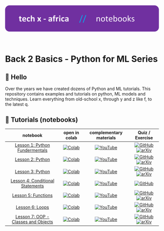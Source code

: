 <div align="center">
  <p>
    <a align="center" href="" target="_blank">
      <img
        width="850"
        src="https://github.com/TechXAfrica/Back2Basics-Python-for-ML-Series/blob/main/assets/techxafrica.png"
      >
    </a>
  </p>
  <br>
  </div>

# Back 2 Basics - Python for ML Series

## 👋 Hello

Over the years we have created dozens of Python and ML tutorials. This repository contains examples and tutorials on python, ML models and techniques. Learn everything from old-school x, through y and z like f, to the latest q.

## 🚀 Tutorials (notebooks)
| **notebook** | **open in colab** | **complementary materials** | **Quiz / Exercise** |
|:------------:|:-------------------------------------------------:|:---------------------------:|:----------------------:|
| [Lesson 1: Python Fundermentals ](https://github.com/TechXNairobi/Back2Basics-Python-for-ML-Series/blob/main/Back2Basics-Week_1-Lesson_5-Functions-Python.ipynb) | [![Colab](https://colab.research.google.com/assets/colab-badge.svg)](https://colab.research.google.com/github/roboflow-ai/notebooks/blob/main/notebooks/train-rtmdet-object-detection-on-custom-data.ipynb) | [![YouTube](https://badges.aleen42.com/src/youtube.svg)](https://youtu.be/5kgWyo6Sg4E) | [![GitHub](https://badges.aleen42.com/src/github.svg)](https://github.com/open-mmlab/mmdetection) [![arXiv](https://img.shields.io/badge/arXiv-2212.07784-b31b1b.svg)](https://arxiv.org/abs/2212.07784)|
| [Lesson 2: Python ](https://github.com/TechXNairobi/Back2Basics-Python-for-ML-Series/blob/main/Back2Basics-Week_1-Lesson_5-Functions-Python.ipynb) | [![Colab](https://colab.research.google.com/assets/colab-badge.svg)](https://colab.research.google.com/github/roboflow-ai/notebooks/blob/main/notebooks/how-to-segment-anything-with-fast-sam.ipynb) |[![YouTube](https://badges.aleen42.com/src/youtube.svg)](https://youtu.be/yHNPyqazYYU) | [![GitHub](https://badges.aleen42.com/src/github.svg)](https://github.com/CASIA-IVA-Lab/FastSAM) [![arXiv](https://img.shields.io/badge/arXiv-2306.12156-b31b1b.svg)](https://arxiv.org/abs/2306.12156)|
| [Lesson 3: Python](https://github.com/TechXNairobi/Back2Basics-Python-for-ML-Series/blob/main/Back2Basics-Week_1-Lesson_5-Functions-Python.ipynb) | [![Colab](https://colab.research.google.com/assets/colab-badge.svg)](https://colab.research.google.com/github/roboflow-ai/notebooks/blob/main/notebooks/how-to-segment-anything-with-fast-sam.ipynb) |[![YouTube](https://badges.aleen42.com/src/youtube.svg)](https://youtu.be/yHNPyqazYYU) | [![GitHub](https://badges.aleen42.com/src/github.svg)](https://github.com/CASIA-IVA-Lab/FastSAM) [![arXiv](https://img.shields.io/badge/arXiv-2306.12156-b31b1b.svg)](https://arxiv.org/abs/2306.12156)|
| [Lesson 4: Conditional Statements](https://github.com/TechXNairobi/Back2Basics-Python-for-ML-Series/blob/main/notebooks/Back2Basics-Week_1-Lesson_4-Conditional-Statements-Python.ipynb) | [![Colab](https://colab.research.google.com/assets/colab-badge.svg)](https://colab.research.google.com/drive/1qZY0fawTozh0pxmM8BY_oxg1tk3b8D9n)|[![YouTube](https://badges.aleen42.com/src/youtube.svg)](https://youtu.be/V-H3eoPUnA8) | [![GitHub](https://badges.aleen42.com/src/github.svg)](https://github.com/Deci-AI/super-gradients/blob/master/YOLONAS.md) |
| [Lesson 5: Functions](https://github.com/TechXNairobi/Back2Basics-Python-for-ML-Series/blob/main/notebooks/Back2Basics-Week_1-Lesson_5-Functions-Python.ipynb) | [![Colab](https://colab.research.google.com/assets/colab-badge.svg)](https://colab.research.google.com/drive/1FPBdXGqgMEVRECetblR6_rPhhN77pO9F) | [![YouTube](https://badges.aleen42.com/src/youtube.svg)](https://youtu.be/D-D6ZmadzPE) | [![GitHub](https://badges.aleen42.com/src/github.svg)](https://github.com/facebookresearch/segment-anything) [![arXiv](https://img.shields.io/badge/arXiv-2304.02643-b31b1b.svg)](https://arxiv.org/abs/2304.02643)|
| [Lesson 6: Loops](https://github.com/TechXNairobi/Back2Basics-Python-for-ML-Series/blob/main/notebooks/Back2Basics-Week_1-Lesson_6-Loops-Python.ipynb) | [![Colab](https://colab.research.google.com/assets/colab-badge.svg)](https://colab.research.google.com/drive/18DuhjB_OartJhC5cHjiJV-o7376yHEi4) | [![YouTube](https://badges.aleen42.com/src/youtube.svg)](https://youtu.be/D-D6ZmadzPE) | [![GitHub](https://badges.aleen42.com/src/github.svg)](https://github.com/facebookresearch/segment-anything) [![arXiv](https://img.shields.io/badge/arXiv-2304.02643-b31b1b.svg)](https://arxiv.org/abs/2304.02643)|
| [Lesson 7: OOP - Classes and Objects](https://github.com/roboflow-ai/notebooks/blob/main/notebooks/how-to-segment-anything-with-sam.ipynb) | [![Colab](https://colab.research.google.com/assets/colab-badge.svg)](https://colab.research.google.com/drive/1ITlDFK0AVFd4AgHpsl9gLcYeJOdGwaaX) | [![YouTube](https://badges.aleen42.com/src/youtube.svg)](https://youtu.be/D-D6Zmad) | [![GitHub](https://badges.aleen42.com/src/github.svg)](https://github.com/facebookresearch/segment-anything) [![arXiv](https://img.shields.io/badge/arXiv-2304.02643-b31b1b.svg)](https://arxiv.org/abs/2304.02)|